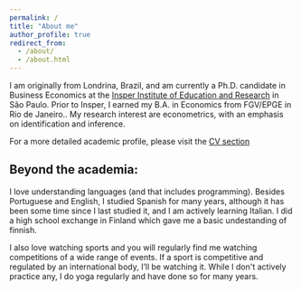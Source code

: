 ```yaml
---
permalink: /
title: "About me"
author_profile: true
redirect_from: 
  - /about/
  - /about.html
---
```


I am originally from Londrina, Brazil, and am currently a Ph.D. candidate in Business Economics at the <u><a href="https://www.insper.edu.br/en/">Insper Institute of Education and Research</a></u> in São Paulo. Prior to Insper, I earned my B.A. in Economics from FGV/EPGE in Rio de Janeiro.. My research interest are econometrics, with an emphasis on identification and inference.

For a more detailed academic profile, please visit the <u><a href="https://steshinoki.github.io/cv/">CV section</a></u> 

Beyond the academia:
-------------------
I love understanding languages (and that includes programming). Besides Portuguese and English, I studied Spanish for many years, although it has been some time since I last studied it, and I am actively learning Italian. I did a high school exchange in Finland which gave me a basic undestanding of finnish.

I also love watching sports and you will regularly find me watching competitions of a wide range of events. If a sport is competitive and regulated by an international body, I’ll be watching it. While I don't actively practice any, I do yoga regularly and have done so for many years.
